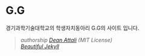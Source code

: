 # G.G

경기과학기술대학교의 학생자치동아리 G.G의 사이트 입니다.

> *authorship [Dean Attali](http://deanattali.com) (MIT License)<br>[Beautiful Jekyll](https://github.com/daattali/beautiful-jekyll)*

